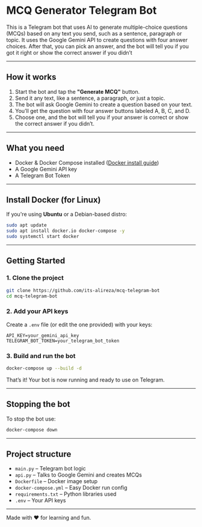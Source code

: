 # MCQ Generator Telegram Bot
This is a Telegram bot that uses AI to generate multiple-choice questions (MCQs) based on any text you send, such as a sentence, paragraph or topic.
It uses the Google Gemini API to create questions with four answer choices.
After that, you can pick an answer, and the bot will tell you if you got it right or show the correct answer if you didn’t

---

## How it works
1. Start the bot and tap the **"Generate MCQ"** button.  
2. Send it any text, like a sentence, a paragraph, or just a topic.  
3. The bot will ask Google Gemini to create a question based on your text.  
4. You’ll get the question with four answer buttons labeled A, B, C, and D. 
5. Choose one, and the bot will tell you if your answer is correct or show the correct answer if you didn’t.

---

## What you need
- Docker & Docker Compose installed ([Docker install guide](https://docs.docker.com/get-docker/))
- A Google Gemini API key
- A Telegram Bot Token  

---


## Install Docker (for Linux)

If you're using **Ubuntu** or a Debian-based distro:

```bash
sudo apt update
sudo apt install docker.io docker-compose -y
sudo systemctl start docker
```
---
## Getting Started

### 1. Clone the project
```bash
git clone https://github.com/its-alireza/mcq-telegram-bot
cd mcq-telegram-bot
```

### 2. Add your API keys
Create a `.env` file (or edit the one provided) with your keys:

```env
API_KEY=your_gemini_api_key
TELEGRAM_BOT_TOKEN=your_telegram_bot_token
```

### 3. Build and run the bot
```bash
docker-compose up --build -d
```

That’s it! Your bot is now running and ready to use on Telegram.

---

## Stopping the bot
To stop the bot use:

```bash
docker-compose down
```

---

## Project structure
- `main.py` – Telegram bot logic  
- `api.py` – Talks to Google Gemini and creates MCQs  
- `Dockerfile` – Docker image setup  
- `docker-compose.yml` – Easy Docker run config  
- `requirements.txt` – Python libraries used  
- `.env` – Your API keys

---

Made with ❤️ for learning and fun.
